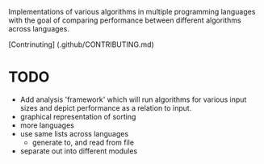 Implementations of various algorithms in multiple programming languages with the goal of comparing performance between different algorithms across languages.

[Contrinuting] (.github/CONTRIBUTING.md)

TODO
=====

- Add analysis 'framework' which will run algorithms for various input sizes and depict performance as a relation to input.  
- graphical representation of sorting
- more languages
- use same lists across languages
	- generate to, and read from file
- separate out into different modules
